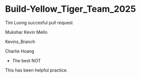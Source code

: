 # Build-Yellow_Tiger_Team_2025
Tim Luong
succesful pull request

Mukshar
Kevin Mello


Kevins_Branch








Charlie Hoang
- The best NOT




This has been helpful practice.
